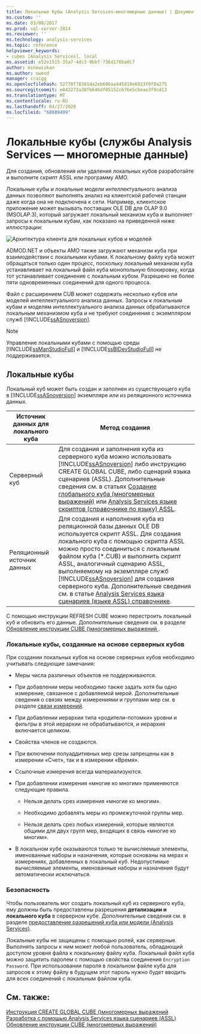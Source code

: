 ```yaml
---
title: Локальные Кубы (Analysis Services-многомерные данные) | Документация Майкрософт
ms.custom: ''
ms.date: 03/08/2017
ms.prod: sql-server-2014
ms.reviewer: ''
ms.technology: analysis-services
ms.topic: reference
helpviewer_keywords:
- cubes [Analysis Services], local
ms.assetid: e52e1515-35a7-4dc3-9bbf-736d176ba0c7
author: minewiskan
ms.author: owend
manager: craigg
ms.openlocfilehash: 52770f78381da2eb686aa445d19e6923f0f0a275
ms.sourcegitcommit: e042272a38fb646df05152c676e5cbeae3f9cd13
ms.translationtype: MT
ms.contentlocale: ru-RU
ms.lasthandoff: 04/27/2020
ms.locfileid: "68889499"
---
```

# <a name="local-cubes-analysis-services---multidimensional-data"></a>Локальные кубы (службы Analysis Services — многомерные данные)
  Для создания, обновления или удаления локальных кубов разработайте и выполните скрипт ASSL или программу AMO.  
  
 Локальные кубы и локальные модели интеллектуального анализа данных позволяют выполнять анализ на клиентской рабочей станции даже когда она не подключена к сети. Например, клиентское приложение может вызывать поставщик OLE DB для OLAP 9.0 (MSOLAP.3), который загружает локальный механизм куба и выполняет запросы к локальным кубам, как показано на приведенной ниже иллюстрации:  
  
 ![Архитектура клиента для локальных кубов и моделей](../../../analysis-services/dev-guide/media/as-localcubearch9.gif "Архитектура клиента для локальных кубов и моделей")  
  
 ADMOD.NET и объекты AMO также загружают механизм куба при взаимодействии с локальными кубами. К локальному файлу куба может обращаться только один процесс, поскольку локальный механизм куба устанавливает на локальный файл куба монопольную блокировку, когда тот устанавливает соединение с локальным кубом. Разрешено не более пяти одновременных соединений для одного процесса.  
  
 Файл с расширением CUB может содержать несколько кубов или моделей интеллектуального анализа данных. Запросы к локальным кубам и моделям интеллектуального анализа данных обрабатываются локальным механизмом куба и не требуют соединения с экземпляром служб [!INCLUDE[ssASnoversion](../../../includes/ssasnoversion-md.md)].  
  
> [!NOTE]  
>  Управление локальными кубами с помощью среды [!INCLUDE[ssManStudioFull](../../../includes/ssmanstudiofull-md.md)] и [!INCLUDE[ssBIDevStudioFull](../../../includes/ssbidevstudiofull-md.md)] не поддерживается.  
  
## <a name="local-cubes"></a>Локальные кубы  
 Локальный куб может быть создан и заполнен из существующего куба в [!INCLUDE[ssASnoversion](../../../includes/ssasnoversion-md.md)] экземпляре или из реляционного источника данных.  
  
|Источник данных для локального куба|Метод создания|  
|------------------------------------|---------------------|  
|Серверный куб|Для создания и заполнения куба из серверного куба можно использовать [!INCLUDE[ssASnoversion](../../../includes/ssasnoversion-md.md)] либо инструкцию CREATE GLOBAL CUBE, либо сценарий языка сценариев (ASSL). Дополнительные сведения см. в статьях [Создание глобального куба &#40;многомерных выражений&#41;](/sql/mdx/mdx-data-definition-create-global-cube) или [Analysis Services языке скриптов &#40;справочнике по языку&#41; ASSL](https://docs.microsoft.com/bi-reference/assl/analysis-services-scripting-language-assl-for-xmla).|  
|Реляционный источник данных|Для создания и наполнения куба из реляционной базы данных OLE DB используется скрипт ASSL. Для создания локального куба с помощью скрипта ASSL можно просто соединиться с локальным файлом куба (*.CUB) и выполнить скрипт ASSL, аналогичный сценарию ASSL, выполняемому на экземпляре служб [!INCLUDE[ssASnoversion](../../../includes/ssasnoversion-md.md)] для создания серверного куба. Дополнительные сведения см. в статье [Analysis Services языка сценариев &#40;языке ASSL&#41; справочнике](https://docs.microsoft.com/bi-reference/assl/analysis-services-scripting-language-assl-for-xmla).|  
  
 С помощью инструкции REFRESH CUBE можно перестроить локальный куб и обновить его данные. Дополнительные сведения см. в разделе [Обновление инструкции CUBE &#40;&#41;многомерных выражений ](/sql/mdx/mdx-data-definition-refresh-cube).  
  
### <a name="local-cubes-created-from-server-based-cubes"></a>Локальные кубы, созданные на основе серверных кубов  
 При создании локальных кубов на основе серверных кубов необходимо учитывать следующие замечания:  
  
-   Меры числа различных объектов не поддерживаются.  
  
-   При добавлении меры необходимо также задать хотя бы одно измерение, связанное с добавляемой мерой. Дополнительные сведения о связях между измерениями и группами мер см. в разделе [связи измерений](../../multidimensional-models-olap-logical-cube-objects/dimension-relationships.md).  
  
-   При добавлении иерархии типа «родители-потомки» уровни и фильтры в этой иерархии не обрабатываются, и иерархия включается целиком.  
  
-   Свойства членов не создаются.  
  
-   При включении полуаддитивных мер срезы запрещены как в измерении «Счет», так и в измерении «Время».  
  
-   Ссылочные измерения всегда материализуются.  
  
-   При добавлении измерения «многие ко многим» применяются следующие правила.  
  
    -   Нельзя делать срез измерения «многие ко многим».  
  
    -   Необходимо добавлять меры из промежуточной группы мер.  
  
    -   Нельзя делать срез любых измерений, которые являются общими для двух групп мер, входящих в связь «многие ко многим».  
  
-   В локальном кубе оказываются только те вычисляемые элементы, именованные наборы и назначения, которые основаны на мерах и измерениях, добавленных в локальный куб. Недопустимые вычисляемые элементы, именованные наборы и назначения будут автоматически исключаться.  
  
### <a name="security"></a>Безопасность  
 Чтобы пользователь мог создать локальный куб из серверного куба, ему должны быть предоставлены разрешения **детализации и локального куба** в серверном кубе. Дополнительные сведения см. в разделе [предоставление разрешений куба или модели &#40;Analysis Services&#41;](../../multidimensional-models/grant-cube-or-model-permissions-analysis-services.md).  
  
 Локальные кубы не защищены с помощью ролей, как серверные. Выполнять запросы к ним может любой пользователь, обладающий доступом уровня файла к локальному файлу куба. Локальный файл куба можно защитить паролем с помощью свойства соединения `Encryption Password`. При использовании пароля в локальном файле куба для запросов к этому файлу в будущем этот пароль нужно будет вводить для всех соединений с локальным файлом куба.  
  
## <a name="see-also"></a>См. также:  
 [Инструкция CREATE GLOBAL CUBE &#40;&#41;многомерных выражений](/sql/mdx/mdx-data-definition-create-global-cube)   
 [Разработка с помощью Analysis Services языка сценариев &#40;ASSL&#41;](../scripting-language-assl/developing-with-analysis-services-scripting-language-assl.md)   
 [Обновление инструкции CUBE &#40;многомерных выражений&#41;](/sql/mdx/mdx-data-definition-refresh-cube)  
  
  
